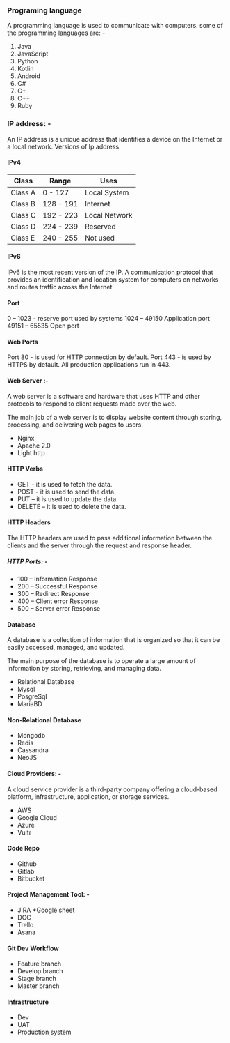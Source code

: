 ### Programing language
A programming language is used to communicate with computers.
some of the programming languages are: -
1. Java
1. JavaScript
1. Python
1. Kotlin
1. Android
1. C#
1. C+
1. C++
1. Ruby


### IP address: -
An IP address is a unique address that identifies a device on the Internet or a local network. 
Versions of Ip address
#### IPv4
|Class|	Range|	Uses|
|---|---|---|
|Class A|	0 - 127	|Local System|
|Class B|	128 - 191|	Internet|
|Class C|	192 - 223|	Local Network|
|Class D|	224 - 239|	Reserved|
|Class E|	240 - 255|	Not used|



#### IPv6
IPv6 is the most recent version of the IP. A communication protocol that provides an identification and location system for computers on networks and routes traffic across the Internet.
#### Port
0 – 1023  - reserve port used by systems
1024 – 49150 Application port
49151 – 65535 Open port

#### Web Ports
Port 80 - is used for HTTP connection by default.
Port 443 - is used by HTTPS by default. All production applications run in 443.

#### Web Server :-
A web server is a software and hardware that uses HTTP and other protocols to respond to client requests made over the web. 

The main job of a web server is to display website content through storing, processing, and delivering web pages to users.

* Nginx
* Apache 2.0
* Light http

#### HTTP Verbs
* GET - it is used to fetch the data.
* POST - it is used to send the data.
* PUT – it is used to update the data.
* DELETE – it is used to delete the data.

#### HTTP Headers 
The HTTP headers are used to pass additional information between the clients and the server through the request and response header.
##### HTTP Ports: -
* 100 – Information Response
* 200 – Successful Response
* 300 – Redirect Response
* 400 – Client error Response
* 500 – Server error Response

#### Database
A database is a collection of information that is organized so that it can be easily accessed, managed, and updated. 

The main purpose of the database is to operate a large amount of information by storing, retrieving, and managing data.

* Relational Database
* Mysql
* PosgreSql
* MariaBD

#### Non-Relational Database
* Mongodb
* Redis
* Cassandra
* NeoJS

#### Cloud Providers: -
A cloud service provider is a third-party company offering a cloud-based platform, infrastructure, application, or storage services.
* AWS
* Google Cloud
* Azure
* Vultr


#### Code Repo
* Github
* Gitlab
* Bitbucket

#### Project Management Tool: -
* JIRA
*Google sheet
* DOC
* Trello
* Asana

#### Git Dev Workflow
* Feature branch
* Develop branch
* Stage branch
* Master branch

#### Infrastructure
* Dev
* UAT
* Production system





